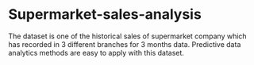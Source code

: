 # Supermarket-sales-analysis
The dataset is one of the historical sales of supermarket company which has recorded in 3 different branches for 3 months data. Predictive data analytics methods are easy to apply with this dataset.
